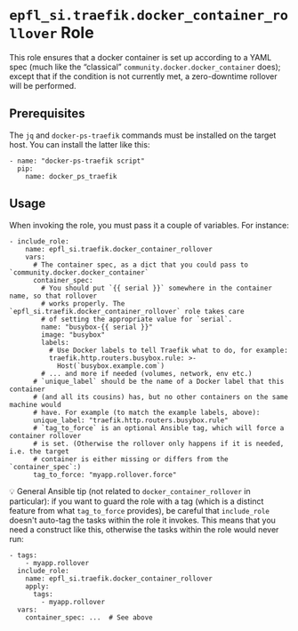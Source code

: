 # `epfl_si.traefik.docker_container_rollover` Role

This role ensures that a docker container is set up according to a YAML spec (much like the “classical” `community.docker.docker_container` does); except that if the condition is not currently met, a zero-downtime rollover will be performed.

## Prerequisites

The `jq` and `docker-ps-traefik` commands must be installed on the target host. You can install the latter like this:

```
- name: "docker-ps-traefik script"
  pip:
    name: docker_ps_traefik
```

## Usage

When invoking the role, you must pass it a couple of variables. For instance:

```
- include_role:
    name: epfl_si.traefik.docker_container_rollover
    vars:
      # The container spec, as a dict that you could pass to  `community.docker.docker_container`
      container_spec:
        # You should put `{{ serial }}` somewhere in the container name, so that rollover
        # works properly. The `epfl_si.traefik.docker_container_rollover` role takes care
        # of setting the appropriate value for `serial`.
        name: "busybox-{{ serial }}"
        image: "busybox"
        labels:
          # Use Docker labels to tell Traefik what to do, for example:
          traefik.http.routers.busybox.rule: >-
            Host(`busybox.example.com`)
        # ... and more if needed (volumes, network, env etc.)
      # `unique_label` should be the name of a Docker label that this container
      # (and all its cousins) has, but no other containers on the same machine would
      # have. For example (to match the example labels, above):
      unique_label: "traefik.http.routers.busybox.rule"
      # `tag_to_force` is an optional Ansible tag, which will force a container rollover
      # is set. (Otherwise the rollover only happens if it is needed, i.e. the target
      # container is either missing or differs from the `container_spec`:)
      tag_to_force: "myapp.rollover.force"
```

💡 General Ansible tip (not related to `docker_container_rollover` in particular): if you want to guard the role with a tag (which is a distinct feature from what `tag_to_force` provides), be careful that `include_role` doesn't auto-tag the tasks within the role it invokes. This means that you need a construct like this, otherwise the tasks within the role would never run:

```
- tags:
    - myapp.rollover
  include_role:
    name: epfl_si.traefik.docker_container_rollover
    apply:
      tags:
        - myapp.rollover
  vars:
    container_spec: ...  # See above
```

